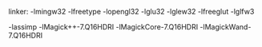linker:
-lmingw32
-lfreetype
-lopengl32
-lglu32
-lglew32
-lfreeglut
-lglfw3

-lassimp
-lMagick++-7.Q16HDRI
-lMagickCore-7.Q16HDRI
-lMagickWand-7.Q16HDRI
